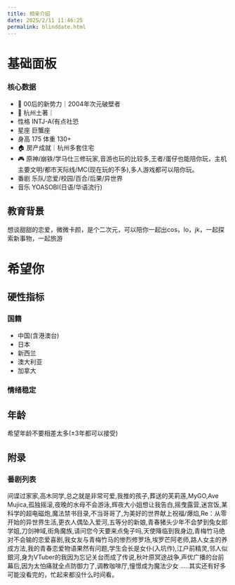 ```yaml
---
title: 相亲介绍
date: 2025/2/11 11:46:25
permalink: blinddate.html
---
```



# 基础面板
### 核心数据
- 🎂 00后的新势力｜2004年次元破壁者
- 🌆 杭州土著｜
- 性格 INTJ-A(有点社恐
- 星座 巨蟹座
- 身高 175 体重 130+
- 🏠 房产成就｜杭州多套住宅
- 🎮 原神/崩铁/学马仕三修玩家,音游也玩的比较多,王者/蛋仔也能陪你玩，主机主要文明/都市天际线/MC(现在玩的不多),多人游戏都可以陪你玩。
- 番剧 乐队/恋爱/校园/百合/后果/异世界
- 音乐 YOASOBI(日语/华语流行)

## 教育背景
想谈甜甜的恋爱，微微卡颜，是个二次元，可以陪你一起出cos，lo，jk，一起探索新事物，一起旅游
# 希望你
## 硬性指标
### 国籍
- 中国(含港澳台)
- 日本
- 新西兰
- 澳大利亚
- 加拿大
### 情绪稳定
## 年龄
希望年龄不要相差太多(±3年都可以接受)


## 附录
### 番剧列表
间谍过家家,高木同学,总之就是非常可爱,我推的孩子,葬送的芙莉莲,MyGO,Ave Mujica,孤独摇滚,夜晚的水母不会游泳,辉夜大小姐想让我告白,摇曳露营,迷宫饭,某科学的超电磁炮,魔法禁书目录,不当哥哥了,为美好的世界献上祝福/爆焰,Re：从零开始的异世界生活,更衣人偶坠入爱河,五等分的新娘,青春猪头少年不会梦到兔女郎学姐,刀剑神域,街角魔族,请问您今天要来点兔子吗,天使降临到我身边,青梅竹马绝对不会输的恋爱喜剧,我女友与青梅竹马的惨烈修罗场,埃罗芒阿老师,路人女主的养成方法,我的青春恋爱物语果然有问题,学生会长是女仆(入坑作),江户前精灵,邻人似銀河,身为VTuber的我因为忘记关台而成了传说,秋叶原冥途战争,声优广播的台前幕后,因为太怕痛就全点防御力了,调教咖啡厅,憧憬成为魔法少女
.....其实还有好多可能没看完的，忙起来都没什么时间看。
